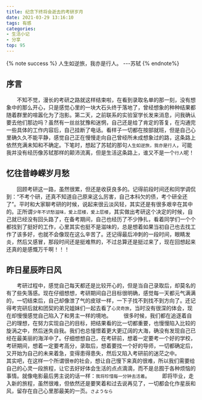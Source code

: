 ```yaml
---
title: 纪念下终将会逝去的考研岁月
date: 2021-03-29 13:16:10
tags: 有感
categories: 
- 生活小记
- 分享
top: 95
---
```


{% note success %}
        人生如逆旅，我亦是行人。
                            ---苏轼
{% endnote%}

## 序言

&emsp;&emsp;不知不觉，漫长的考研之路就这样结束啦，在看到录取名单的那一刻，没有想象中的那么开心，只是感觉心里的一块大石头终于落地了，曾经想象的种种结果都随着群里的喧嚣化为了泡影。第二天，之前联系的实验室学长发来消息，问我确认要去他们那边吗？虽然有一丝丝犹豫和迷惘，自己还是给了肯定的答复，在沟通完一些具体的工作内容后，自己挂断了电话。看样子一切都在按部就班，但是自己心里确久久不能平静，感觉自己正在慢慢走向自己曾经所未成想象过的路，这条路上依然充满未知和不确定。下笔时，想起了苏轼的那句`人生如逆旅，我亦是行人`，可能我并没有经历像苏轼那样的颠沛流离，但是生活这条路上，谁又不是一个`行人`呢！

## 忆往昔峥嵘岁月愁

&emsp;&emsp;回顾考研这一路，虽然很累，但还是收获良多的。记得前段时间还和同学调侃到：“不考个研，还真不知道自己原来这么厉害，自己本科欠的债，考个研全还了”。平时和大家聊考研的时候，说起来很云淡风轻，其实还是有很多艰辛在其中的。正所谓`少年不识愁滋味，爱上层楼，爱上层楼`，其实做出考研这个决定的时候，自己就已经没有回头路了，在备考期间，自己也经历了不少挣扎，看着同学们一个个都找到了挺好的工作，心里其实也挺不是滋味的，总是想着如果当初自己也去找工作了该多好，也就不会像现在这么辛苦了。还记得最后冲刺的一段时间，眼睛发炎，然后又感冒，那段时间还是挺难熬的，不过总算还是挺过来了，现在回想起来还真的是感慨万千啊！！！


## 昨日星辰昨日风

&emsp;&emsp;考研过程中，感觉自己每天都还是比较开心的，但是当自己录取后，却莫名的有了些失落感。现在仔细想想，考研期间自己目标很明确，感觉每一天都元气满满的，一切结束后，自己却像泄了气的皮球一样，一下子找不到找不到方向了。还记得考完研后就和团契的弟兄姐妹们一起去看了`心灵奇旅`，当时没有很深的体会，现在却慢慢感觉自己陷入了和男主一样的境地。
&emsp;&emsp;很多时候，我们都在追逐着自己的理想，在努力实现自己的目标，把结果看的比一切都重要，也慢慢陷入比较的旋涡之中，然后迷失自我。我们也总憧憬着更大更辽阔的大海，确没有发现自己已经在最美丽的海洋中了。仔细想想自己，在考研前，想着一定要考一个好的学校，考研期间，想着一定要考高分，录取后，想着要找一个好的导师，一切都确定后，又开始为自己的未来着急，变得患得患失，然后又陷入考研前的迷茫之中。
&emsp;&emsp;其实吧，在这样一个所谓很`卷`的社会，想让自己慢下来真的很难，所以我们需要给自己的心灵一段旅程，让它去好好体会生活的点点滴滴，而不是总囿于各种烦恼的事情。就像电影最后男主说的话一样：`我将珍惜每一分钟去活着`。
&emsp;&emsp;即将毕业，走入新的旅程，虽然很难，但依然还是要笑着和过去说再见了，一切都会化作星辰和风，留存在自己心里那最美的一页。`さようなら`
